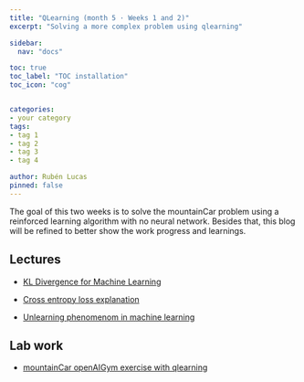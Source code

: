 ```yaml
---
title: "QLearning (month 5 · Weeks 1 and 2)"
excerpt: "Solving a more complex problem using qlearning"

sidebar:
  nav: "docs"

toc: true
toc_label: "TOC installation"
toc_icon: "cog"


categories:
- your category
tags:
- tag 1
- tag 2
- tag 3
- tag 4

author: Rubén Lucas
pinned: false
---
```


The goal of this two weeks is to solve the mountainCar problem using a reinforced learning algorithm with no neural network. 
Besides that, this blog will be refined to better show the work progress and learnings.

## Lectures

- [KL Divergence for Machine Learning](https://dibyaghosh.com/blog/probability/kldivergence.html)

- [Cross entropy loss explanation](https://datascience.stackexchange.com/questions/20296/cross-entropy-loss-explanation)

- [Unlearning phenomenom in machine learning](https://insights.daffodilsw.com/blog/machine-unlearning-what-it-is-all-about)

## Lab work

- [mountainCar openAIGym exercise with qlearning](https://github.com/RoboticsLabURJC/2020-phd-ruben-lucas/tree/master/RL_Unibotics/openAI_exercises/mountainCar/qlearning)
